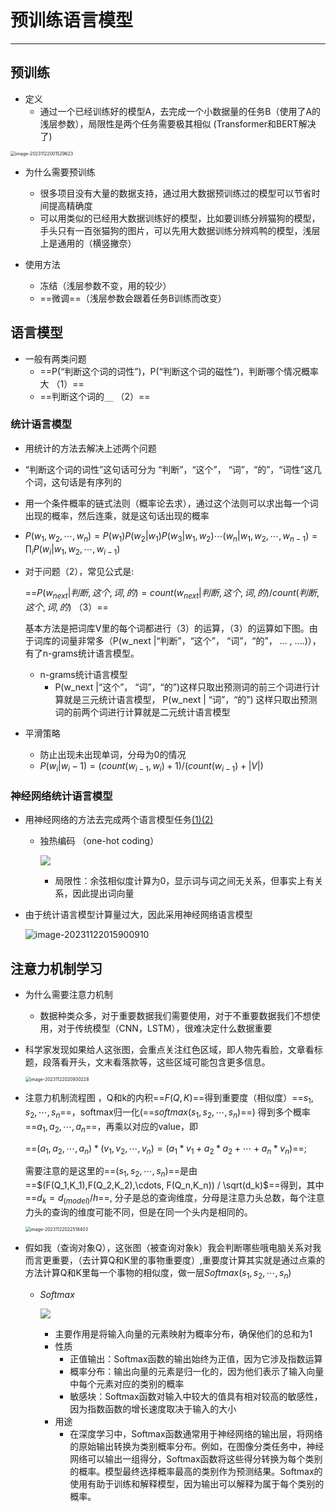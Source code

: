 # 预训练语言模型

------



## 预训练

* 定义
	* 通过一个已经训练好的模型A，去完成一个小数据量的任务B（使用了A的浅层参数），局限性是两个任务需要极其相似 (Transformer和BERT解决了)

<img src="C:\Users\Lenovo\AppData\Roaming\Typora\typora-user-images\image-20231122001529623.png" alt="image-20231122001529623" style="zoom: 50%;" />

* 为什么需要预训练
	* 很多项目没有大量的数据支持，通过用大数据预训练过的模型可以节省时间提高精确度
	* 可以用类似的已经用大数据训练好的模型，比如要训练分辨猫狗的模型，手头只有一百张猫狗的图片，可以先用大数据训练分辨鸡鸭的模型，浅层上是通用的（横竖撇奈）

* 使用方法
	* 冻结（浅层参数不变，用的较少）
	* ==微调==（浅层参数会跟着任务B训练而改变）

## 语言模型

* 一般有两类问题
  * ==P(“判断这个词的词性”)，P(“判断这个词的磁性”)，判断哪个情况概率大 （1）==
  * ==判断这个词的`__` （2）==

### 统计语言模型

* 用统计的方法去解决上述两个问题

* “判断这个词的词性”这句话可分为 “判断”，“这个”， “词”，“的”，“词性”这几个词，这句话是有序列的

* 用一个条件概率的链式法则（概率论去求），通过这个法则可以求出每一个词出现的概率，然后连乘，就是这句话出现的概率

* $P(w_1,w_2,\cdots,w_n)=P(w_1)P(w_2|w_1)P(w_3|w_1,w_2)\cdots(w_n|w_1,w_2,\cdots,w_{n-1})=\prod_iP(w_i|w_1,w_2,\cdots,w_{i-1})$

* 对于问题（2），常见公式是:  

  ==$P(w_{next} |判断,这个,词,的)=count(w_{next} |判断,这个,词,的) / count(判断,这个,词,的)$ （3）==

  基本方法是把词库V里的每个词都进行（3）的运算，（3）的运算如下图。由于词库的词量非常多（P(w_next |“判断”，“这个”， “词”，“的”， ... , ....)），有了n-grams统计语言模型。

  * n-grams统计语言模型
    * P(w_next |“这个”， “词”，“的”)这样只取出预测词的前三个词进行计算就是三元统计语言模型， P(w_next | “词”，“的”) 这样只取出预测词的前两个词进行计算就是二元统计语言模型

* 平滑策略

  * 防止出现未出现单词，分母为0的情况
  * $P(w_i|w_i-1) = (count(w_{i-1},w_i)+1) / (count(w_{i-1}) + |V|)$

### 神经网络统计语言模型

* 用神经网络的方法去完成两个语言模型任务[(1)(2)](#语言模型)

  * 独热编码 （one-hot coding）

    ![](C:\Users\Lenovo\AppData\Roaming\Typora\typora-user-images\image-20231122015529263.png)

    * 局限性：余弦相似度计算为0，显示词与词之间无关系，但事实上有关系，因此提出词向量

* 由于统计语言模型计算量过大，因此采用神经网络语言模型

  <img src="C:\Users\Lenovo\AppData\Roaming\Typora\typora-user-images\image-20231122015900910.png" alt="image-20231122015900910"  />

  

## 注意力机制学习

* 为什么需要注意力机制
  * 数据种类众多，对于重要数据我们需要使用，对于不重要数据我们不想使用，对于传统模型（CNN，LSTM），很难决定什么数据重要

* 科学家发现如果给人这张图，会重点关注红色区域，即人物先看脸，文章看标题，段落看开头，文末看落款等，这些区域可能包含更多信息。

  <img src="C:\Users\Lenovo\AppData\Roaming\Typora\typora-user-images\image-20231122020930228.png" alt="image-20231122020930228" style="zoom: 50%;" />

* 注意力机制流程图 ，Q和k的内积==$F(Q,K)$==得到重要度（相似度）==$s_1,s_2,\cdots, s_n$==，softmax归一化(==$softmax(s_1,s_2,\cdots, s_n)$==) 得到多个概率==$a_1,a_2,\cdots, a_n$==，再乘以对应的value，即

  ==$(a_1,a_2,\cdots, a_n) * (v_1,v_2,\cdots, v_n) = (a_1*v_1 + a_2*a_2 + \cdots + a_n * v_n)$==; 

  需要注意的是这里的==$(s_1,s_2,\cdots, s_n)$==是由==$(F(Q_1,K_1),F(Q_2,K_2),\cdots, F(Q_n,K_n)) / \sqrt(d_k)$==得到，其中==$d_k = d_(model) / h$==, 分子是总的查询维度，分母是注意力头总数，每个注意力头的查询的维度可能不同，但是在同一个头内是相同的。

  <img src="C:\Users\Lenovo\AppData\Roaming\Typora\typora-user-images\image-20231122022518403.png" alt="image-20231122022518403" style="zoom: 50%;" />

* 假如我（查询对象Q），这张图（被查询对象k）我会判断哪些哦电脑关系对我而言更重要，（去计算Q和K里的事物重要度）,重要度计算其实就是通过点乘的方法计算Q和K里每一个事物的相似度，做一层$Softmax(s_1,s_2,\cdots, s_n)$

  * $Softmax$

    ![](C:\Users\Lenovo\AppData\Roaming\Typora\typora-user-images\image-20231122022634920.png)

    * 主要作用是将输入向量的元素映射为概率分布，确保他们的总和为1
    * 性质
      * 正值输出：Softmax函数的输出始终为正值，因为它涉及指数运算
      * 概率分布：输出向量的元素是归一化的，因为他们表示了输入向量中每个元素对应的类别的概率
      * 敏感块：Softmax函数对输入中较大的值具有相对较高的敏感性，因为指数函数的增长速度取决于输入的大小
    * 用途
      * 在深度学习中，Softmax函数通常用于神经网络的输出层，将网络的原始输出转换为类别概率分布。例如，在图像分类任务中，神经网络可以输出一组得分，Softmax函数将这些得分转换为每个类别的概率。模型最终选择概率最高的类别作为预测结果。Softmax的使用有助于训练和解释模型，因为输出可以解释为属于每个类别的概率。

​	

​	
